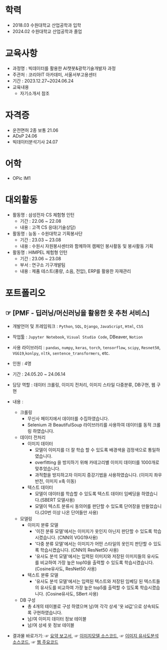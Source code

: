 # 학력
- 2018.03 수원대학교 산업공학과 입학
- 2024.02 수원대학교 산업공학과 졸업

# 교육사항
- 과정명 : 빅데이터를 활용한 AI챗봇&광학기술개발자 과정
- 주관처 : 코리아IT 아카데미, 서울서부고용센터
- 기간 : 2023.12.27~2024.06.24
- 교육내용
  - 자기소개서 참조

# 자격증 
- 운전면허 2종 보통 21.06
- ADsP 24.06
- 빅데이터분석기사 24.07

# 어학
- OPic IM1

# 대외활동
- 활동명 : 삼성전자 CS 체험형 인턴
  - 기간 : 22.06 ~ 22.08
  - 내용 : 고객 CS 응대(기술상담)
- 활동명 : 능동 - 수원대학교 기획봉사단
  - 기간 : 23.03 ~ 23.08
  - 내용 : 수원시 자원봉사센터와 함께하여 캠페인 봉사활동 및 봉사활동 기획   
- 활동명 : HIMPEL 체험형 인턴
  - 기간 : 23.06 ~ 23.08
  - 부서 : 연구소 기구개발팀
  - 내용 : 제품 테스트(풍량, 소음, 전압), ERP를 활용한 자재관리

# 포트폴리오
## ☞ [PMF - 딥러닝/머신러닝을 활용한 옷 추천 서비스]
- 개발언어 및 프레임워크 : `Python`, `SQL`, `Django`, `JavaScript`, `Html`, `CSS`
- 작업툴 : `Jupyter Notebook`, `Visual Studio Code`, DBeaver, `Notion`
- 사용 라이브러리 : `pandas`, `numpy`, `keras`, `torch`, `tensorflow`, `scipy`, `Resnet50`, `VGG19`,`konlpy`, `nltk`, `sentence_transformers`, etc.
- 인원 : 4명
- 기간 : 24.05.20 ~ 24.06.14
- 담당 역할 : 데이터 크롤링, 이미지 전처리, 이미지 스타일 다중분류, DB구현, 웹 구현
- 내용 :
  - 크롤링
    - 무신사 페이지에서 데이터를 수집하였습니다.
    - Selenium 과 BeautifulSoup 라이브러리를 사용하여 데이터를 동적 크롤링 하였습니다.
  - 데이터 전처리
    - 이미지 데이터
      - 모델이 이미지를 더 잘 학습 할 수 있도록 배경색을 검정색으로 통일하였습니다.
      - overfitting 을 방지하기 위해 카테고리별 이미지 데이터를 1000개로 맞추었습니다.
      - 과적합을 방지하고자 이미지 증강기법을 사용하였습니다. (이미지 좌우 반전, 이미지 x축 이동)
    - 텍스트 데이터
      - 모델이 데이터를 학습할 수 있도록 텍스트 데이터 임베딩을 하였습니다.(SBERT 모델사용)
      - 모델이 텍스트 분류시 동의어를 판단할 수 있도록 단어장을 만들었습니다.(20번 이상 나온 단어들만 사용) 
  - 모델링
    - 이미지 분류 모델
      - '이진 분류 모델'에서는 이미지가 옷인지 아닌지 판단할 수 있도록 학습시켰습니다. (CNN의 VGG19사용)
      - '다중 분류 모델'에서는 이미지가 어떤 스타일의 옷인지 판단할 수 있도록 학습시켰습니다. (CNN의 ResNet50 사용)
      - '유사도 분석 모델'에서는 입력된 이미지와 저장된 이미지들의 유사도를 비교하여 가장 높은 top10을 출력할 수 있도록 학습시켰습니다. (Cosine유사도, ResNet50 사용)
    - 텍스트 분류 모델
      - '유사도 분석 모델'에서는 입력된 텍스트와 저장된 임베딩 된 텍스트들의 유사도를 비교하여 가장 높은 top5를 출력할 수 있도록 학습시켰습니다. (Cosine유사도, SBert 사용)
  - DB 구성
    - 총 4개의 테이블로 구성 하였으며 남/여 각각 상세 '옷 id값'으로 상속되도록 구현하였습니다.
    - 남/여 이미지 데이터 정보 테이블
    - 남/여 상세 옷 정보 테이블

  
- 결과물 바로가기: ☞ [요약 보고서](https://github.com/jjhwk/PMF/blob/main/PMF_.pdf), ☞ [이미지모델 소스코드](https://github.com/jjhwk/PMF/blob/main/%EC%86%8C%EC%8A%A4%EC%BD%94%EB%93%9C/%EC%9D%B4%EB%AF%B8%EC%A7%80%20%EB%AA%A8%EB%8D%B8%EB%A7%81/%EC%9D%B4%EB%AF%B8%EC%A7%80%20%EC%8A%A4%ED%83%80%EC%9D%BC%EB%B3%84%20%EB%B6%84%EB%A5%98.ipynb),
          ☞ [이미지 유사도분석 소스코드](https://github.com/jjhwk/PMF/blob/main/%EC%86%8C%EC%8A%A4%EC%BD%94%EB%93%9C/%EC%9D%B4%EB%AF%B8%EC%A7%80%20%EB%AA%A8%EB%8D%B8%EB%A7%81/%EC%9D%B4%EB%AF%B8%EC%A7%80_%EC%9E%84%EB%B2%A0%EB%94%A9_%EC%BD%94%EB%93%9C%EC%A0%95%EB%A6%AC_%ED%81%B4%EB%9E%98%EC%8A%A4%EB%A1%9C%EB%AC%B6%EA%B8%B0.ipynb), ☞ [웹 주요코드](https://github.com/jjhwk/PMF/blob/main/recommand/views.py)
